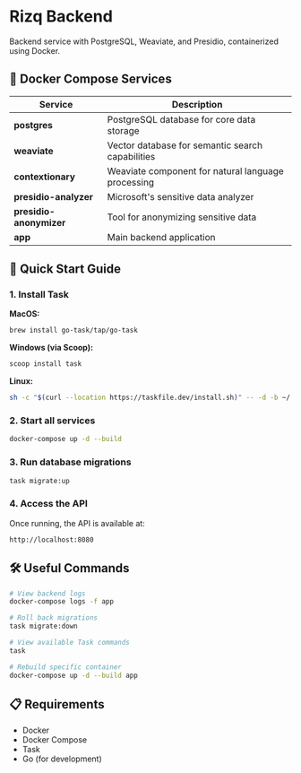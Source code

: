# Rizq Backend

Backend service with PostgreSQL, Weaviate, and Presidio, containerized using Docker.

## 🐳 Docker Compose Services

| Service                 | Description                                        |
| ----------------------- | -------------------------------------------------- |
| **postgres**            | PostgreSQL database for core data storage          |
| **weaviate**            | Vector database for semantic search capabilities   |
| **contextionary**       | Weaviate component for natural language processing |
| **presidio-analyzer**   | Microsoft's sensitive data analyzer                |
| **presidio-anonymizer** | Tool for anonymizing sensitive data                |
| **app**                 | Main backend application                           |

## 🚀 Quick Start Guide

### 1. Install Task

**MacOS:**

```bash
brew install go-task/tap/go-task
```

**Windows (via Scoop):**

```powershell
scoop install task
```

**Linux:**

```bash
sh -c "$(curl --location https://taskfile.dev/install.sh)" -- -d -b ~/.local/bin
```

### 2. Start all services

```bash
docker-compose up -d --build
```

### 3. Run database migrations

```bash
task migrate:up
```

### 4. Access the API

Once running, the API is available at:

```
http://localhost:8080
```

## 🛠 Useful Commands

```bash
# View backend logs
docker-compose logs -f app

# Roll back migrations
task migrate:down

# View available Task commands
task

# Rebuild specific container
docker-compose up -d --build app
```

## 📋 Requirements

- Docker
- Docker Compose
- Task
- Go (for development)

